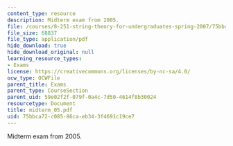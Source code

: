 ```yaml
---
content_type: resource
description: Midterm exam from 2005.
file: /courses/8-251-string-theory-for-undergraduates-spring-2007/75bbca72c08586caeb343f4691c19ce7_midterm_05.pdf
file_size: 68837
file_type: application/pdf
hide_download: true
hide_download_original: null
learning_resource_types:
- Exams
license: https://creativecommons.org/licenses/by-nc-sa/4.0/
ocw_type: OCWFile
parent_title: Exams
parent_type: CourseSection
parent_uid: 59e02f2f-079f-0a4c-7d50-4614f8b30024
resourcetype: Document
title: midterm_05.pdf
uid: 75bbca72-c085-86ca-eb34-3f4691c19ce7
---
```

Midterm exam from 2005.